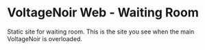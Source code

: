 # VoltageNoir Web - Waiting Room

Static site for waiting room.  This is the site you
see when the main VoltageNoir is overloaded.
